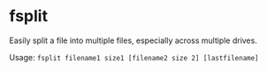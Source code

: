 # fsplit
Easily split a file into multiple files, especially across multiple drives.

Usage: `fsplit filename1 size1 [filename2 size 2] [lastfilename]`
